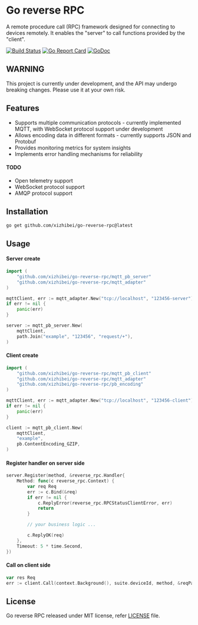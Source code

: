 # Go reverse RPC

A remote procedure call (RPC) framework designed for connecting to devices remotely. It enables the "server" to call functions provided by the "client".

[![Build Status](https://github.com/xizhibei/go-reverse-rpc/actions/workflows/go.yml/badge.svg)](https://github.com/xizhibei/go-reverse-rpc/actions/workflows/go.yml)
[![Go Report Card](https://goreportcard.com/badge/github.com/xizhibei/go-reverse-rpc)](https://goreportcard.com/report/github.com/xizhibei/go-reverse-rpc)
[![GoDoc](https://pkg.go.dev/badge/github.com/xizhibei/go-reverse-rpc?status.svg)](https://pkg.go.dev/github.com/xizhibei/go-reverse-rpc?tab=doc)
<!-- [![codecov](https://codecov.io/gh/xizhibei/go-reverse-rpc/branch/master/graph/badge.svg)](https://codecov.io/gh/xizhibei/go-reverse-rpc) -->
<!-- [![Sourcegraph](https://sourcegraph.com/github.com/xizhibei/go-reverse-rpc/-/badge.svg)](https://sourcegraph.com/github.com/gin-gonic/gin?badge) -->
<!-- [![Release](https://img.shields.io/github/release/xizhibei/go-reverse-rpc.svg?style=flat-square)](https://github.com/xizhibei/go-reverse-rpc/releases) -->

## WARNING

This project is currently under development, and the API may undergo breaking changes. Please use it at your own risk.


## Features

- Supports multiple communication protocols - currently implemented MQTT, with WebSocket protocol support under development
- Allows encoding data in different formats - currently supports JSON and Protobuf
- Provides monitoring metrics for system insights
- Implements error handling mechanisms for reliability

#### TODO

- Open telemetry support
- WebSocket protocol support
- AMQP protocol support

## Installation

```bash
go get github.com/xizhibei/go-reverse-rpc@latest
```

## Usage

#### Server create
```go
import (
    "github.com/xizhibei/go-reverse-rpc/mqtt_pb_server"
    "github.com/xizhibei/go-reverse-rpc/mqtt_adapter"
)

mqttClient, err := mqtt_adapter.New("tcp://localhost", "123456-server")
if err != nil {
    panic(err)
}

server := mqtt_pb_server.New(
    mqttClient,
    path.Join("example", "123456", "request/+"),
)
```

#### Client create
```go
import (
    "github.com/xizhibei/go-reverse-rpc/mqtt_pb_client"
    "github.com/xizhibei/go-reverse-rpc/mqtt_adapter"
    "github.com/xizhibei/go-reverse-rpc/pb_encoding"
)

mqttClient, err := mqtt_adapter.New("tcp://localhost", "123456-client")
if err != nil {
    panic(err)
}

client := mqtt_pb_client.New(
    mqttClient,
    "example",
    pb.ContentEncoding_GZIP,
)
```

#### Register handler on server side
```go
server.Register(method, &reverse_rpc.Handler{
    Method: func(c reverse_rpc.Context) {
        var req Req
        err := c.Bind(&req)
        if err != nil {
            c.ReplyError(reverse_rpc.RPCStatusClientError, err)
            return
        }

        // your business logic ...

        c.ReplyOK(req)
    },
    Timeout: 5 * time.Second,
})
```

#### Call on client side
```go
var res Req
err := client.Call(context.Background(), suite.deviceId, method, &reqParams, &res)
```

## License

Go reverse RPC released under MIT license, refer [LICENSE](LICENSE) file.
